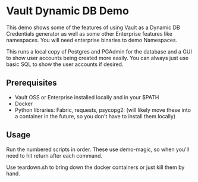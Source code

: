 # Vault Dynamic DB Demo

This demo shows some of the features of using Vault as a Dynamic DB Credentials generator as well as some other Enterprise features like namespaces.   You will need enterprise binaries to demo Namespaces.

This runs a local copy of Postgres and PGAdmin for the database and a GUI to show user accounts being created more easily.  You can always just use basic SQL to show the user accounts if desired.   


## Prerequisites

  * Vault OSS or Enterprise installed locally and in your $PATH
  * Docker 
  * Python libraries: Fabric, requests, psycopg2: (will likely move these into a container in the future, so you don't have to install them locally)


## Usage

Run the numbered scripts in order.  These use demo-magic, so when you'll need to hit return after each command.

Use teardown.sh to bring down the docker containers or just kill them by hand.
